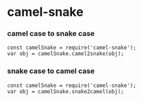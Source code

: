 # camel-snake
### camel case to snake case

```
const camelSnake = require('camel-snake');
var obj = camelSnake.camel2snake(obj);
```

### snake case to camel case

```
const camelSnake = require('camel-snake');
var obj = camelSnake.snake2camel(obj);
```
